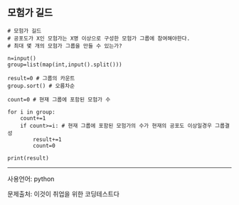 ## 모험가 길드

```
# 모험가 길드
# 공포도가 X인 모험가는 X명 이상으로 구성한 모험가 그룹에 참여해야한다.
# 최대 몇 개의 모험가 그룹을 만들 수 있는가?

n=input()
group=list(map(int,input().split()))

result=0 # 그룹의 카운트
group.sort() # 오름차순

count=0 # 현재 그룹에 포함된 모험가 수

for i in group:
    count+=1
    if count>=i: # 현재 그룹에 포함된 모험가의 수가 현재의 공포도 이상일경우 그룹결성 
        result+=1
        count=0

print(result)
```

___

사용언어: python

문제출처: 이것이 취업을 위한 코딩테스트다